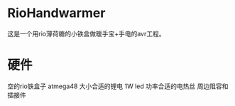 RioHandwarmer
=============
这是一个用rio薄荷糖的小铁盒做暖手宝+手电的avr工程。


硬件
====
空的rio铁盒子
atmega48
大小合适的锂电
1W led
功率合适的电热丝
周边阻容和插接件




